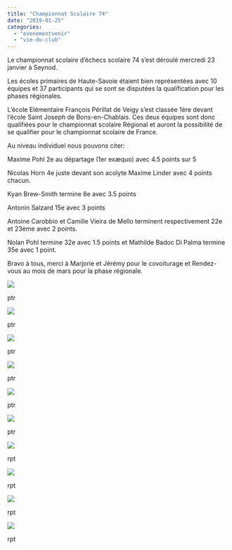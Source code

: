 ```yaml
---
title: "Championnat Scolaire 74"
date: "2019-01-25"
categories: 
  - "evenementvenir"
  - "vie-du-club"
---
```


Le championnat scolaire d’échecs scolaire 74 s’est déroulé mercredi 23 janvier à Seynod.

Les écoles primaires de Haute-Savoie étaient bien représentées avec 10 équipes et 37 participants qui se sont se disputées la qualification pour les phases régionales.

L’école Elémentaire François Périllat de Veigy s’est classée 1ère devant l’école Saint Joseph de Bons-en-Chablais. Ces deux équipes sont donc qualifiées pour le championnat scolaire Régional et auront la possibilité de se qualifier pour le championnat scolaire de France.

Au niveau individuel nous pouvons citer:

Maxime Pohl 2e au départage (1er exæquo) avec 4.5 points sur 5

Nicolas Horn 4e juste devant son acolyte Maxime Linder avec 4 points chacun.

Kyan Brew-Smith termine 8e avec 3.5 points

Antonin Salzard 15e avec 3 points

Antoine Carobbio et Camille Vieira de Mello terminent respectivement 22e  et 23ème avec 2 points.

Nolan Pohl termine 32e avec 1.5 points et Mathilde Badoc Di Palma termine 35e avec 1 point.

Bravo à tous, merci à Marjorie et Jérémy pour le covoiturage et Rendez-vous au mois de mars pour la phase régionale.

![](https://echecs-veigy.fr/wp-content/uploads/2019/01/IMG_20190123_144131-1024x768.jpg)

ptr

![](https://echecs-veigy.fr/wp-content/uploads/2019/01/IMG_20190123_144135-1024x768.jpg)

ptr

![](https://echecs-veigy.fr/wp-content/uploads/2019/01/IMG_20190123_144141-1024x768.jpg)

ptr

![](https://echecs-veigy.fr/wp-content/uploads/2019/01/IMG_20190123_144233-1024x768.jpg)

ptr

![](https://echecs-veigy.fr/wp-content/uploads/2019/01/IMG_20190123_144316-1024x768.jpg)

ptr

![](https://echecs-veigy.fr/wp-content/uploads/2019/01/IMG_20190123_180551-1024x768.jpg)

ptr

![](https://echecs-veigy.fr/wp-content/uploads/2019/01/IMG_20190123_180555-1024x768.jpg)

rpt

![](https://echecs-veigy.fr/wp-content/uploads/2019/01/IMG_20190123_180558-1024x768.jpg)

rpt

![](https://echecs-veigy.fr/wp-content/uploads/2019/01/IMG_20190123_180606-1024x768.jpg)

rpt

![](https://echecs-veigy.fr/wp-content/uploads/2019/01/IMG_20190123_180612-1024x768.jpg)

rpt
